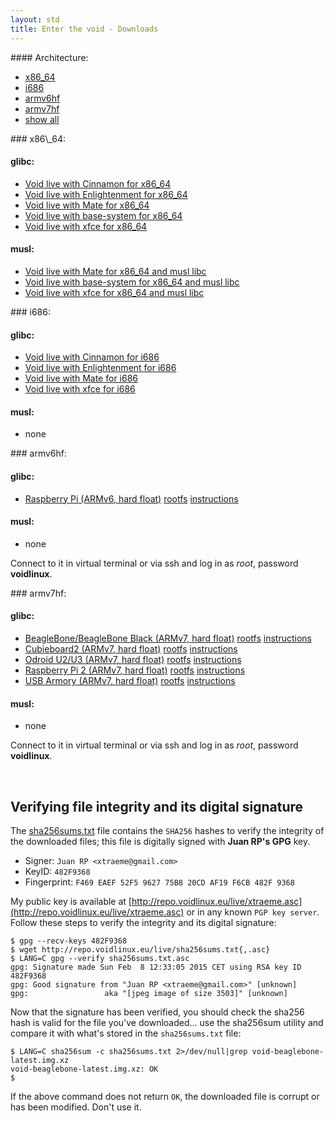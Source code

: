 ```yaml
---
layout: std
title: Enter the void - Downloads
---
```


<div class="chooser">
<div markdown="1" class="item item_on">
#### Architecture:

* [x86_64](#images_x86_64)
* [i686](#images_i686)
* [armv6hf](#images_armv6hf)
* [armv7hf](#images_armv7hf)
* [show all](#images)
</div>
</div>

<div class="chooser" id="images">
<div markdown="1" id="images_x86_64" class="item">
### x86\_64:

#### glibc:

* [Void live with Cinnamon for x86\_64](http://repo.voidlinux.eu/live/void-live-x86_64-latest-cinnamon.iso)
* [Void live with Enlightenment for x86\_64](http://repo.voidlinux.eu/live/void-live-x86_64-latest-enlightenment.iso)
* [Void live with Mate for x86\_64](http://repo.voidlinux.eu/live/void-live-x86_64-latest-mate.iso)
* [Void live with base-system for x86\_64](http://repo.voidlinux.eu/live/void-live-x86_64-latest.iso)
* [Void live with xfce for x86\_64](http://repo.voidlinux.eu/live/void-live-x86_64-latest-xfce.iso)

#### musl:

* [Void live with Mate for x86\_64 and musl libc](http://repo.voidlinux.eu/live/void-live-x86_64-musl-latest-mate.iso)
* [Void live with base-system for x86\_64 and musl libc](http://repo.voidlinux.eu/live/void-live-x86_64-musl-latest.iso)
* [Void live with xfce for x86\_64 and musl libc](http://repo.voidlinux.eu/live/void-live-x86_64-musl-latest-xfce.iso)
</div>
<div markdown="1" id="images_i686" class="item">
### i686:

#### glibc:

* [Void live with Cinnamon for i686](http://repo.voidlinux.eu/live/void-live-i686-latest-cinnamon.iso)
* [Void live with Enlightenment for i686](http://repo.voidlinux.eu/live/void-live-i686-latest-enlightenment.iso)
* [Void live with Mate for i686](http://repo.voidlinux.eu/live/void-live-i686-latest-mate.iso)
* [Void live with xfce for i686](http://repo.voidlinux.eu/live/void-live-i686-latest-xfce.iso)

#### musl:

* none
</div>
<div markdown="1" id="images_armv6hf" class="item">
### armv6hf:

#### glibc:

* [Raspberry Pi (ARMv6, hard float)](http://repo.voidlinux.eu/live/void-rpi-latest.img.xz) [rootfs](http://repo.voidlinux.eu/live/void-rpi-rootfs-latest.tar.xz) [instructions](https://github.com/voidlinux/documentation/wiki/Raspberry-Pi#rootfs-install)


#### musl:

* none

Connect to it in virtual terminal or via ssh and log in as *root*, password **voidlinux**.

</div>
<div markdown="1" id="images_armv7hf" class="item">
### armv7hf:

#### glibc:

* [BeagleBone/BeagleBone Black (ARMv7, hard float)](http://repo.voidlinux.eu/live/void-beaglebone-latest.img.xz) [rootfs](http://repo.voidlinux.eu/live/void-beaglebone-rootfs-latest.tar.xz) [instructions](https://github.com/voidlinux/documentation/wiki/beaglebone#rootfs-install)
* [Cubieboard2 (ARMv7, hard float)](http://repo.voidlinux.eu/live/void-cubieboard2-latest.img.xz) [rootfs](http://repo.voidlinux.eu/live/void-cubieboard2-rootfs-latest.tar.xz) [instructions](https://github.com/voidlinux/documentation/wiki/cubieboard2#rootfs-install)
* [Odroid U2/U3 (ARMv7, hard float)](http://repo.voidlinux.eu/live/void-odroid-u2-latest.img.xz) [rootfs](http://repo.voidlinux.eu/live/void-odroid-u2-rootfs-latest.tar.xz) [instructions](https://github.com/voidlinux/documentation/wiki/odroid-u2#rootfs-install)
* [Raspberry Pi 2 (ARMv7, hard float)](http://repo.voidlinux.eu/live/void-rpi2-latest.img.xz) [rootfs](http://repo.voidlinux.eu/live/void-rpi2-rootfs-latest.tar.xz) [instructions](https://github.com/voidlinux/documentation/wiki/Raspberry-Pi#rootfs-install)
* [USB Armory (ARMv7, hard float)](http://repo.voidlinux.eu/live/void-usbarmory-latest.img.xz) [rootfs](http://repo.voidlinux.eu/live/void-usbarmory-rootfs-latest.tar.xz) [instructions](https://github.com/voidlinux/documentation/wiki/USB-Armory#rootfs-install)

#### musl:

* none

Connect to it in virtual terminal or via ssh and log in as *root*, password **voidlinux**.

</div>
</div>
<br clear="both">

## Verifying file integrity and its digital signature

The [sha256sums.txt](http://repo.voidlinux.eu/live/sha256sums.txt) file contains the `SHA256` hashes to verify the integrity
of the downloaded files; this file is digitally signed with **Juan RP's GPG** key.

- Signer: `Juan RP <xtraeme@gmail.com>`
- KeyID: `482F9368`
- Fingerprint: `F469 EAEF 52F5 9627 75B8 20CD AF19 F6CB 482F 9368`

My public key is available at [http://repo.voidlinux.eu/live/xtraeme.asc](http://repo.voidlinux.eu/live/xtraeme.asc)
or in any known `PGP key server`. Follow these steps to verify the integrity and its digital signature:

~~~
$ gpg --recv-keys 482F9368
$ wget http://repo.voidlinux.eu/live/sha256sums.txt{,.asc}
$ LANG=C gpg --verify sha256sums.txt.asc
gpg: Signature made Sun Feb  8 12:33:05 2015 CET using RSA key ID 482F9368
gpg: Good signature from "Juan RP <xtraeme@gmail.com>" [unknown]
gpg:                 aka "[jpeg image of size 3503]" [unknown]
~~~

Now that the signature has been verified, you should check the sha256 hash is valid for the file you've downloaded...
use the sha256sum utility and compare it with what's stored in the `sha256sums.txt` file:

~~~
$ LANG=C sha256sum -c sha256sums.txt 2>/dev/null|grep void-beaglebone-latest.img.xz
void-beaglebone-latest.img.xz: OK
$
~~~

If the above command does not return `OK`, the downloaded file is corrupt or has been modified. Don't use it.

